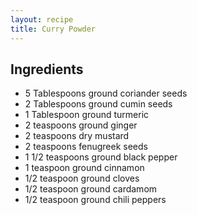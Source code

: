 ```yaml
---
layout: recipe
title: Curry Powder
---
```


## Ingredients

* 5 Tablespoons ground coriander seeds
* 2 Tablespoons ground cumin seeds
* 1 Tablespoon ground turmeric
* 2 teaspoons ground ginger
* 2 teaspoons dry mustard
* 2 teaspoons fenugreek seeds
* 1 1/2 teaspoons ground black pepper
* 1 teaspoon ground cinnamon
* 1/2 teaspoon ground cloves
* 1/2 teaspoon ground cardamom
* 1/2 teaspoon ground chili peppers

